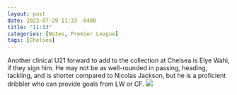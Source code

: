 ```yaml
---
layout: post
date: 2023-07-29 11:33 -0400
title: "11:33"
categories: [Notes, Premier League]
tags: [Chelsea]
---
```


Another clinical U21 forward to add to the collection at Chelsea is Elye Wahi, if they sign him. He may not be as well-rounded in passing, heading, tackling, and is shorter compared to Nicolas Jackson, but he is a proficient dribbler who can provide goals from LW or CF. ![](https://i.imgur.com/eRGEpkr.jpg)
